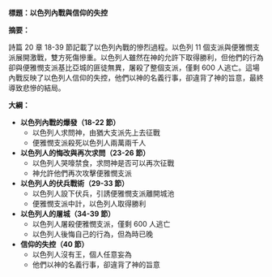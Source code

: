 **標題：以色列內戰與信仰的失控**

**摘要：**

詩篇 20 章 18-39 節記載了以色列內戰的慘烈過程。以色列 11 個支派與便雅憫支派展開激戰，雙方死傷慘重。以色列人雖然在神的允許下取得勝利，但他們的行為卻與便雅憫支派基比亞城的匪徒無異，屠殺了整個支派，僅剩 600 人逃亡。這場內戰反映了以色列人信仰的失控，他們以神的名義行事，卻違背了神的旨意，最終導致悲慘的結局。

**大綱：**

* **以色列內戰的爆發（18-22 節）**
    * 以色列人求問神，由猶大支派先上去征戰
    * 便雅憫支派殺死以色列人兩萬兩千人
* **以色列人的悔改與再次求問（23-26 節）**
    * 以色列人哭嚎禁食，求問神是否可以再次征戰
    * 神允許他們再次攻擊便雅憫支派
* **以色列人的伏兵戰術（29-33 節）**
    * 以色列人設下伏兵，引誘便雅憫支派離開城池
    * 便雅憫支派中計，以色列人取得勝利
* **以色列人的屠城（34-39 節）**
    * 以色列人屠殺便雅憫支派，僅剩 600 人逃亡
    * 以色列人後悔自己的行為，但為時已晚
* **信仰的失控（40 節）**
    * 以色列人沒有王，個人任意妄為
    * 他們以神的名義行事，卻違背了神的旨意